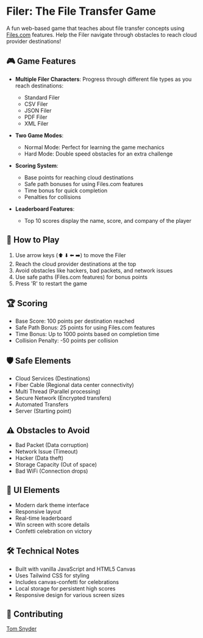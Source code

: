 # Filer: The File Transfer Game

A fun web-based game that teaches about file transfer concepts using [Files.com](https://files.com) features. Help the Filer navigate through obstacles to reach cloud provider destinations!

## 🎮 Game Features

- **Multiple Filer Characters**: Progress through different file types as you reach destinations:
  - Standard Filer
  - CSV Filer
  - JSON Filer
  - PDF Filer
  - XML Filer

- **Two Game Modes**:
  - Normal Mode: Perfect for learning the game mechanics
  - Hard Mode: Double speed obstacles for an extra challenge

- **Scoring System**:
  - Base points for reaching cloud destinations
  - Safe path bonuses for using Files.com features
  - Time bonus for quick completion
  - Penalties for collisions

- **Leaderboard Features**:
  - Top 10 scores display the name, score, and company of the player

## 🎯 How to Play

1. Use arrow keys (⬆️ ⬇️ ⬅️ ➡️) to move the Filer
2. Reach the cloud provider destinations at the top
3. Avoid obstacles like hackers, bad packets, and network issues
4. Use safe paths (Files.com features) for bonus points
5. Press 'R' to restart the game

## 🏆 Scoring

- Base Score: 100 points per destination reached
- Safe Path Bonus: 25 points for using Files.com features
- Time Bonus: Up to 1000 points based on completion time
- Collision Penalty: -50 points per collision

## 🛡️ Safe Elements

- Cloud Services (Destinations)
- Fiber Cable (Regional data center connectivity)
- Multi Thread (Parallel processing)
- Secure Network (Encrypted transfers)
- Automated Transfers
- Server (Starting point)

## ⚠️ Obstacles to Avoid

- Bad Packet (Data corruption)
- Network Issue (Timeout)
- Hacker (Data theft)
- Storage Capacity (Out of space)
- Bad WiFi (Connection drops)

## 🎨 UI Elements

- Modern dark theme interface
- Responsive layout
- Real-time leaderboard
- Win screen with score details
- Confetti celebration on victory

## 🛠️ Technical Notes

- Built with vanilla JavaScript and HTML5 Canvas
- Uses Tailwind CSS for styling
- Includes canvas-confetti for celebrations
- Local storage for persistent high scores
- Responsive design for various screen sizes

## 🤝 Contributing
[Tom Snyder](https://github.com/thsnyder)